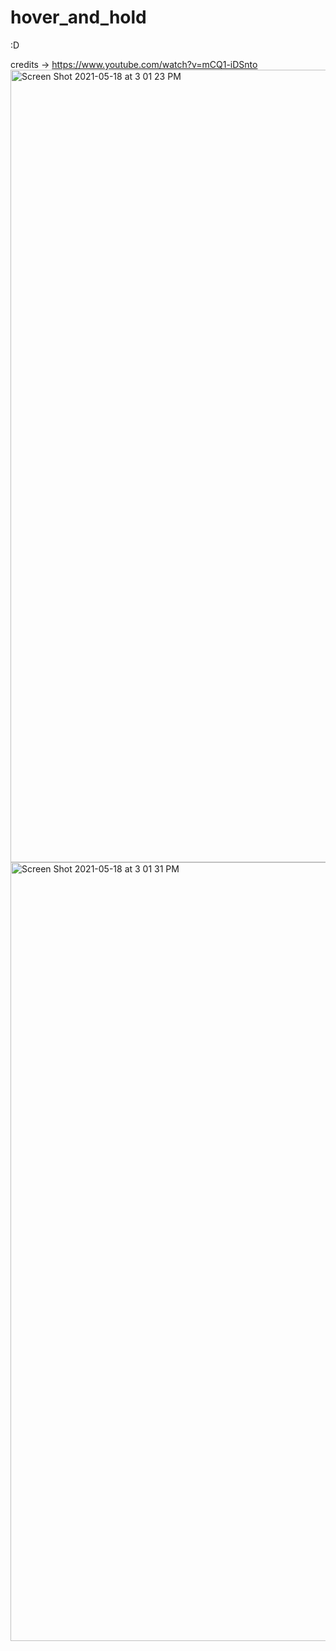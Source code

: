 # hover_and_hold
:D

credits -> https://www.youtube.com/watch?v=mCQ1-iDSnto
<img width="1268" alt="Screen Shot 2021-05-18 at 3 01 23 PM" src="https://user-images.githubusercontent.com/31994778/118647369-f1631e80-b7e9-11eb-9b7a-4d44e1ed429d.png">
<img width="1246" alt="Screen Shot 2021-05-18 at 3 01 31 PM" src="https://user-images.githubusercontent.com/31994778/118647488-0cce2980-b7ea-11eb-85df-34113cd75dad.png">
